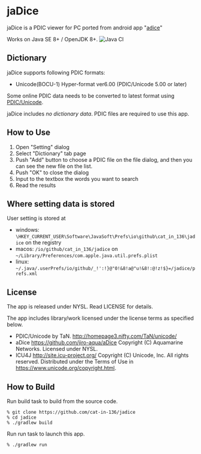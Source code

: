 jaDice
======

jaDice is a PDIC viewer for PC ported from android app "[adice]"

Works on Java SE 8+ / OpenJDK 8+.
![Java CI](https://github.com/cat-in-136/jaDice/workflows/Java%20CI/badge.svg)

## Dictionary

jaDice supports following PDIC formats:

* Unicode(BOCU-1) Hyper-format ver6.00 (PDIC/Unicode 5.00 or later)

Some online PDIC data needs to be converted to latest format
using [PDIC/Unicode].

jaDice includes *no dictionary data*.
PDIC files are required to use this app.

## How to Use

1. Open "Setting" dialog
2. Select "Dictionary" tab page
3. Push "Add" button to choose a PDIC file on the file dialog,
   and then you can see the new file on the list.
4. Push "OK" to close the dialog
5. Input to the textbox the words you want to search
6. Read the results

## Where setting data is stored

User setting is stored at

 * windows: `\HKEY_CURRENT_USER\Software\JavaSoft\Prefs\io\github\cat_in_136\jadice` on the registry
 * macos: `/io/github/cat_in_136/jadice` on `~/Library/Preferences/com.apple.java.util.prefs.plist`
 * linux: `~/.java/.userPrefs/io/github/_!':!}@"0!&8!a@"u!&8!:@!z!$}=/jadice/prefs.xml`

## License

The app is released under NYSL. Read LICENSE for details.

The app includes library/work licensed under the license terms as specified below.

 * PDIC/Unicode by TaN.
   http://homepage3.nifty.com/TaN/unicode/
 * aDice
   https://github.com/jiro-aqua/aDice
   Copyright (C) Aquamarine Networks.
   Licensed under NYSL.
 * ICU4J
   http://site.icu-project.org/
   Copyright (C) Unicode, Inc. All rights reserved.
   Distributed under the Terms of Use in https://www.unicode.org/copyright.html.

## How to Build

Run build task to build from the source code.

```console
% git clone https://github.com/cat-in-136/jadice
% cd jadice
% ./gradlew build
```

Run run task to launch this app.

```console
% ./gradlew run
```

[adice]: https://github.com/jiro-aqua/aDice
[PDIC/Unicode]: http://pdic.la.coocan.jp/unicode/

